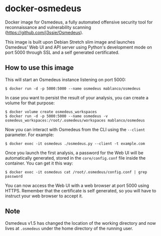 # docker-osmedeus

Docker image for Osmedeus, a fully automated offensive security tool for reconnaissance and vulnerability scanning (<https://github.com/j3ssie/Osmedeus>).

This image is built upon Debian Stretch slim image and launches Osmedeus' Web UI and API server using Python's development mode on port 5000 through SSL and a self generated certificated.

## How to use this image

This will start an Osmedeus instance listening on port 5000:

    $ docker run -d -p 5000:5000 --name osmedeus mablanco/osmedeus

In case you want to persist the result of your analysis, you can create a volume for that purpose:

    $ docker volume create osmedeus_workspaces
    $ docker run -d -p 5000:5000 --name osmedeus -v osmedeus_workspaces:/root/.osmedeus/workspaces mablanco/osmedeus

Now you can interact with Osmedeus from the CLI using the `--client` parameter. For example:

    $ docker exec -it osmedeus ./osmedeus.py --client -t example.com

Once you launch the first analysis, a password for the Web UI will be automatically generated, stored in the `core/config.conf` file inside the container. You can get it this way:

    $ docker exec -it osmedeus cat /root/.osmedeus/config.conf | grep password

You can now access the Web UI with a web browser at port 5000 using HTTPS. Remember that the certificate is self generated, so you will have to instruct your web browser to accept it.

## Note

Osmedeus v1.5 has changed the location of the working directory and now lives at `.osmedeus` under the home directory of the running user.
